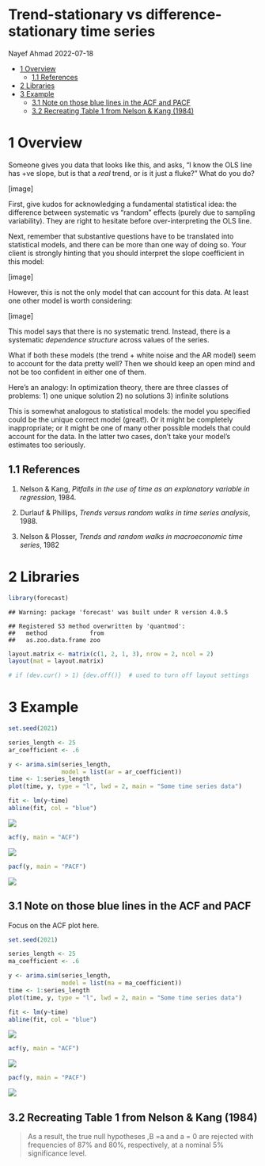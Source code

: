 Trend-stationary vs difference-stationary time series
================
Nayef Ahmad
2022-07-18

-   [1 Overview](#overview)
    -   [1.1 References](#references)
-   [2 Libraries](#libraries)
-   [3 Example](#example)
    -   [3.1 Note on those blue lines in the ACF and
        PACF](#note-on-those-blue-lines-in-the-acf-and-pacf)
    -   [3.2 Recreating Table 1 from Nelson &
        Kang (1984)](#recreating-table-1-from-nelson-kang-1984)

# 1 Overview

Someone gives you data that looks like this, and asks, “I know the OLS
line has +ve slope, but is that a *real* trend, or is it just a fluke?”
What do you do?

\[image\]

First, give kudos for acknowledging a fundamental statistical idea: the
difference between systematic vs “random” effects (purely due to
sampling variability). They are right to hesitate before
over-interpreting the OLS line.

Next, remember that substantive questions have to be translated into
statistical models, and there can be more than one way of doing so. Your
client is strongly hinting that you should interpret the slope
coefficient in this model:

\[image\]

However, this is not the only model that can account for this data. At
least one other model is worth considering:

\[image\]

This model says that there is no systematic trend. Instead, there is a
systematic *dependence structure* across values of the series.

What if both these models (the trend + white noise and the AR model)
seem to account for the data pretty well? Then we should keep an open
mind and not be too confident in either one of them.

Here’s an analogy: In optimization theory, there are three classes of
problems: 1) one unique solution 2) no solutions 3) infinite solutions

This is somewhat analogous to statistical models: the model you
specified could be the unique correct model (great!). Or it might be
completely inappropriate; or it might be one of many other possible
models that could account for the data. In the latter two cases, don’t
take your model’s estimates too seriously.

## 1.1 References

1.  Nelson & Kang, *Pitfalls in the use of time as an explanatory
    variable in regression*, 1984.

2.  Durlauf & Phillips, *Trends versus random walks in time series
    analysis*, 1988.

3.  Nelson & Plosser, *Trends and random walks in macroeconomic time
    series*, 1982

# 2 Libraries

``` r
library(forecast)
```

    ## Warning: package 'forecast' was built under R version 4.0.5

    ## Registered S3 method overwritten by 'quantmod':
    ##   method            from
    ##   as.zoo.data.frame zoo

``` r
layout.matrix <- matrix(c(1, 2, 1, 3), nrow = 2, ncol = 2)
layout(mat = layout.matrix)

# if (dev.cur() > 1) {dev.off()}  # used to turn off layout settings 
```

# 3 Example

``` r
set.seed(2021)

series_length <- 25
ar_coefficient <- .6

y <- arima.sim(series_length, 
               model = list(ar = ar_coefficient))
time <- 1:series_length
plot(time, y, type = "l", lwd = 2, main = "Some time series data")

fit <- lm(y~time)
abline(fit, col = "blue")
```

![](2022-07-18_trend-stationary-versus-difference-stationary-time-series_files/figure-gfm/unnamed-chunk-2-1.png)<!-- -->

``` r
acf(y, main = "ACF")
```

![](2022-07-18_trend-stationary-versus-difference-stationary-time-series_files/figure-gfm/unnamed-chunk-2-2.png)<!-- -->

``` r
pacf(y, main = "PACF")
```

![](2022-07-18_trend-stationary-versus-difference-stationary-time-series_files/figure-gfm/unnamed-chunk-2-3.png)<!-- -->

## 3.1 Note on those blue lines in the ACF and PACF

Focus on the ACF plot here.

``` r
set.seed(2021)

series_length <- 25
ma_coefficient <- .6

y <- arima.sim(series_length, 
               model = list(ma = ma_coefficient))
time <- 1:series_length
plot(time, y, type = "l", lwd = 2, main = "Some time series data")

fit <- lm(y~time)
abline(fit, col = "blue")
```

![](2022-07-18_trend-stationary-versus-difference-stationary-time-series_files/figure-gfm/unnamed-chunk-3-1.png)<!-- -->

``` r
acf(y, main = "ACF")
```

![](2022-07-18_trend-stationary-versus-difference-stationary-time-series_files/figure-gfm/unnamed-chunk-3-2.png)<!-- -->

``` r
pacf(y, main = "PACF")
```

![](2022-07-18_trend-stationary-versus-difference-stationary-time-series_files/figure-gfm/unnamed-chunk-3-3.png)<!-- -->

## 3.2 Recreating Table 1 from Nelson & Kang (1984)

> As a result, the true null hypotheses ,B =a and a = 0 are rejected
> with frequencies of 87% and 80%, respectively, at a nominal 5%
> significance level.
